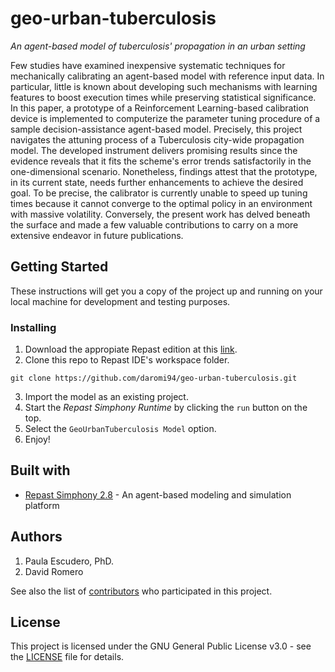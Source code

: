 # geo-urban-tuberculosis

*An agent-based model of tuberculosis' propagation in an urban setting*

Few studies have examined inexpensive systematic techniques for mechanically calibrating an agent-based model with reference input data. In particular, little is known about developing such mechanisms with learning features to boost execution times while preserving statistical significance. In this paper, a prototype of a Reinforcement Learning-based calibration device is implemented to computerize the parameter tuning procedure of a sample decision-assistance agent-based model. Precisely, this project navigates the attuning process of a Tuberculosis city-wide propagation model. The developed instrument delivers promising results since the evidence reveals that it fits the scheme's error trends satisfactorily in the one-dimensional scenario. Nonetheless, findings attest that the prototype, in its current state, needs further enhancements to achieve the desired goal. To be precise, the calibrator is currently unable to speed up tuning times because it cannot converge to the optimal policy in an environment with massive volatility. Conversely, the present work has delved beneath the surface and made a few valuable contributions to carry on a more extensive endeavor in future publications.

## Getting Started

These instructions will get you a copy of the project up and running on your local machine for development and testing purposes.

### Installing

1. Download the appropiate Repast edition at this [link](https://repast.github.io/).
2. Clone this repo to Repast IDE's workspace folder.

```
git clone https://github.com/daromi94/geo-urban-tuberculosis.git
```

3. Import the model as an existing project.
4. Start the *Repast Simphony Runtime* by clicking the ```run``` button on the top.
5. Select the ```GeoUrbanTuberculosis Model``` option.
6. Enjoy!

## Built with

* [Repast Simphony 2.8](https://repast.github.io/) - An agent-based modeling and simulation platform

## Authors

1. Paula Escudero, PhD.
2. David Romero

See also the list of [contributors](https://github.com/daromi94/geo-urban-tuberculosis/contributors) who participated in this project.

## License

This project is licensed under the GNU General Public License v3.0 - see the [LICENSE](LICENSE) file for details.
